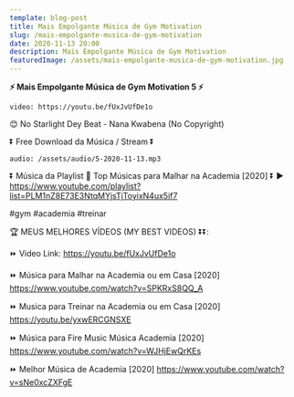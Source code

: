 ```yaml
---
template: blog-post
title: Mais Empolgante Música de Gym Motivation
slug: /mais-empolgante-musica-de-gym-motivation
date: 2020-11-13 20:00
description: Mais Empolgante Música de Gym Motivation
featuredImage: /assets/mais-empolgante-musica-de-gym-motivation.jpg
---
```

**⚡ Mais Empolgante Música de Gym Motivation 5 ⚡**

<!-- #1: Embed through web URL -->
`video: https://youtu.be/fUxJvUfDe1o`

😊 No Starlight Dey Beat - Nana Kwabena (No Copyright)

⏬ Free Download da Música / Stream ⏬

`audio: /assets/audio/5-2020-11-13.mp3`

⏬ Música da Playlist 💙 Top Músicas para Malhar na Academia [2020] ⏬
▶ https://www.youtube.com/playlist?list=PLM1nZ8E73E3NtqMYjsTjToyixN4ux5if7
 
#gym #academia #treinar

🏆 MEUS MELHORES VÍDEOS (MY BEST VIDEOS) ⏬⏬:

⏩ Video Link: https://youtu.be/fUxJvUfDe1o

⏩ Música para Malhar na Academia ou em Casa [2020]
https://www.youtube.com/watch?v=SPKRxS8QQ_A

⏩ Musica para Treinar na Academia ou em Casa [2020]
https://youtu.be/yxwERCGNSXE

⏩ Música para Fire Music Música Academia [2020]
https://www.youtube.com/watch?v=WJHjEwQrKEs

⏩ Melhor Música de Academia [2020]
https://www.youtube.com/watch?v=sNe0xcZXFgE

